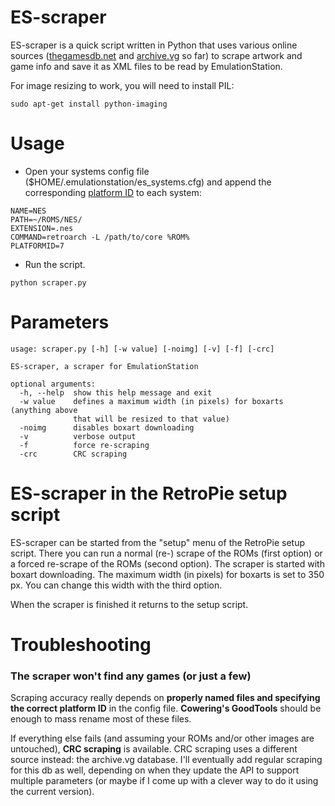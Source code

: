 # ES-scraper
ES-scraper is a quick script written in Python that uses various online sources ([thegamesdb.net](http://thegamesdb.net) and [archive.vg](http://archive.vg) so far) to scrape artwork and game info and save it as XML files to be read by EmulationStation.

For image resizing to work, you will need to install PIL:

`sudo apt-get install python-imaging`

# Usage
* Open your systems config file ($HOME/.emulationstation/es_systems.cfg) and append the corresponding [platform ID](Available-Platforms) to each system:
```
NAME=NES
PATH=~/ROMS/NES/
EXTENSION=.nes
COMMAND=retroarch -L /path/to/core %ROM%
PLATFORMID=7
```

* Run the script.
```
python scraper.py
```

# Parameters
```
usage: scraper.py [-h] [-w value] [-noimg] [-v] [-f] [-crc]

ES-scraper, a scraper for EmulationStation

optional arguments:
  -h, --help  show this help message and exit
  -w value    defines a maximum width (in pixels) for boxarts (anything above
              that will be resized to that value)
  -noimg      disables boxart downloading
  -v          verbose output
  -f          force re-scraping
  -crc        CRC scraping
```

# ES-scraper in the RetroPie setup script

ES-scraper can be started from the "setup" menu of the RetroPie setup script. There you can run a normal (re-) scrape of the ROMs (first option) or a forced re-scrape of the ROMs (second option). The scraper is started with boxart downloading. The maximum width (in pixels) for boxarts is set to 350 px. You can change this width with the third option.

When the scraper is finished it returns to the setup script.


# Troubleshooting
### The scraper won't find any games (or just a few)
Scraping accuracy really depends on **properly named files and specifying the correct platform ID** in the config file. **Cowering's GoodTools** should be enough to mass rename most of these files.

If everything else fails (and assuming your ROMs and/or other images are untouched), **CRC scraping** is available. CRC scraping uses a different source instead: the archive.vg database. I'll eventually add regular scraping for this db as well, depending on when they update the API to support multiple parameters (or maybe if I come up with a clever way to do it using the current version).
